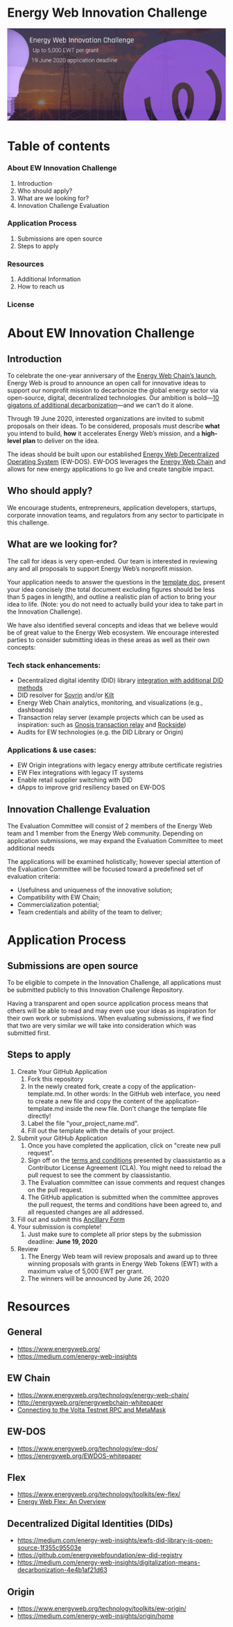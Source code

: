 # Energy Web Innovation Challenge

![Innovation Challenge Banner](src/banner.jpeg)

# Table of contents
### About EW Innovation Challenge
1. Introduction
2. Who should apply?
3. What are we looking for?
4. Innovation Challenge Evaluation
### Application Process
1. Submissions are open source
2. Steps to apply
### Resources
1. Additional Information
2. How to reach us
### License

# About EW Innovation Challenge
## Introduction
To celebrate the one-year anniversary of the [Energy Web Chain’s launch](https://medium.com/energy-web-insights/energy-web-foundation-launches-worlds-first-public-open-source-enterprise-grade-blockchain-3a67fc457341), Energy Web is proud to announce an open call for innovative ideas to support our nonprofit mission to decarbonize the global energy sector via open-source, digital, decentralized technologies. Our ambition is bold—[10 gigatons of additional decarbonization](https://medium.com/energy-web-insights/digitalization-means-decarbonization-4e4b1af21d63)—and we can’t do it alone.

Through 19 June 2020, interested organizations are invited to submit proposals on their ideas. To be considered, proposals must describe **what** you intend to build, **how** it accelerates Energy Web’s mission, and a **high-level plan** to deliver on the idea.

The ideas should be built upon our established [Energy Web Decentralized Operating System](https://www.energyweb.org/technology/ew-dos/) (EW-DOS). EW-DOS leverages the [Energy Web Chain](https://www.energyweb.org/technology/energy-web-chain/) and allows for new energy applications to go live and create tangible impact.

## Who should apply?
We encourage students, entrepreneurs, application developers, startups, corporate innovation teams, and regulators from any sector to participate in this challenge.

## What are we looking for?

The call for ideas is very open-ended. Our team is interested in reviewing any and all proposals to support Energy Web’s nonprofit mission. 

Your application needs to answer the questions in the [template doc](https://github.com/energywebfoundation/challenge/blob/master/applications/example-submission.md), present your idea concisely (the total document excluding figures should be less than 5 pages in length), and outline a realistic plan of action to bring your idea to life. (Note: you do not need to actually build your idea to take part in the Innovation Challenge).

We have also identified several concepts and ideas that we believe would be of great value to the Energy Web ecosystem. We encourage interested parties to consider submitting ideas in these areas as well as their own concepts:

### Tech stack enhancements:
* Decentralized digital identity (DID) library [integration with additional DID methods](https://github.com/energywebfoundation/ew-did-registry/tree/development/packages/did-resolver-interface)
* DID resolver for [Sovrin](https://sovrin.org/) and/or [Kilt](https://kilt.io/)
* Energy Web Chain analytics, monitoring, and visualizations (e.g., dashboards)
* Transaction relay server (example projects which can be used as inspiration: such as [Gnosis transaction relay](https://gnosis-safe.readthedocs.io/en/v1.0.0/services/relay.html) and [Rockside](https://docs.rockside.io/))
* Audits for EW technologies (e.g. the DID Library or Origin)

### Applications & use cases:
* EW Origin integrations with legacy energy attribute certificate registries
* EW Flex integrations with legacy IT systems
* Enable retail supplier switching with DID
* dApps to improve grid resiliency based on EW-DOS

## Innovation Challenge Evaluation
The Evaluation Committee will consist of 2 members of the Energy Web team and 1 member from the Energy Web community. Depending on application submissions, we may expand the Evaluation Committee to meet additional needs

The applications will be examined holistically; however special attention of the Evaluation Committee will be focused toward a predefined set of evaluation criteria:
* Usefulness and uniqueness of the innovative solution;
* Compatibility with EW Chain;
* Commercialization potential;
* Team credentials and ability of the team to deliver;

# Application Process
## Submissions are open source
To be eligible to compete in the Innovation Challenge, all applications must be submitted publicly to this Innovation Challenge Repository.

Having a transparent and open source application process means that others will be able to read and may even use your ideas as inspiration for their own work or submissions. When evaluating submissions, if we find that two are very similar we will take into consideration which was submitted first.

## Steps to apply
1. Create Your GitHub Application
    1. Fork this repository
    2. In the newly created fork, create a copy of the application-template.md. In other words: In the GitHub web interface, you need to create a new file and copy the content of the application-template.md inside the new file. Don't change the template file directly!
    3. Label the file "your_project_name.md".
    4. Fill out the template with the details of your project.
2. Submit your GitHub Application
    1. Once you have completed the application, click on "create new pull request".
    2. Sign off on the [terms and conditions](https://github.com/energywebfoundation/challenge/blob/master/src/Terms_%26_Conditions.md) presented by claassistantio as a Contributor License Agreement (CLA). You might need to reload the pull request to see the comment by claassistantio.
    3. The Evaluation committee can issue comments and request changes on the pull request.
    4. The GitHub application is submitted when the committee approves the pull request, the terms and conditions have been agreed to, and all requested changes are all addressed.
3. Fill out and submit this [Ancillary Form](https://share.hsforms.com/1275EVu9YSPW8SY2D0KOw8w37vj2)
4. Your submission is complete!
    1. Just make sure to complete all prior steps by the submission deadline: **June 19, 2020**
5. Review
    1. The Energy Web team will review proposals and award up to three winning proposals with grants in Energy Web Tokens (EWT) with a maximum value of 5,000 EWT per grant.
    2. The winners will be announced by June 26, 2020
    
# Resources
## General 
* https://www.energyweb.org/
* https://medium.com/energy-web-insights
## EW Chain
* https://www.energyweb.org/technology/energy-web-chain/
* http://energyweb.org/energywebchain-whitepaper
* [Connecting to the Volta Testnet RPC and MetaMask](https://energyweb.atlassian.net/wiki/spaces/EWF/pages/703201459/Volta+Connecting+to+Remote+RPC+and+Metamask)
## EW-DOS
* https://www.energyweb.org/technology/ew-dos/
* https://energyweb.org/EWDOS-whitepaper
## Flex
* https://www.energyweb.org/technology/toolkits/ew-flex/
* [Energy Web Flex: An Overview
](https://www.youtube.com/watch?v=qoS9H4usJjI)
## Decentralized Digital Identities (DIDs)
* https://medium.com/energy-web-insights/ewfs-did-library-is-open-source-1f355c95503e
* https://github.com/energywebfoundation/ew-did-registry
* https://medium.com/energy-web-insights/digitalization-means-decarbonization-4e4b1af21d63
## Origin
* https://www.energyweb.org/technology/toolkits/ew-origin/
* https://medium.com/energy-web-insights/origin/home
